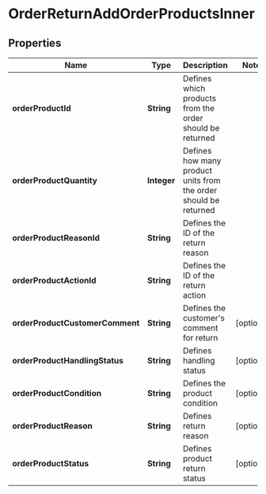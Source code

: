 

# OrderReturnAddOrderProductsInner

## Properties

Name | Type | Description | Notes
------------ | ------------- | ------------- | -------------
**orderProductId** | **String** | Defines which products from the order should be returned | 
**orderProductQuantity** | **Integer** | Defines how many product units from the order should be returned | 
**orderProductReasonId** | **String** | Defines the ID of the return reason | 
**orderProductActionId** | **String** | Defines the ID of the return action | 
**orderProductCustomerComment** | **String** | Defines the customer&#39;s comment for return |  [optional]
**orderProductHandlingStatus** | **String** | Defines handling status |  [optional]
**orderProductCondition** | **String** | Defines the product condition |  [optional]
**orderProductReason** | **String** | Defines return reason |  [optional]
**orderProductStatus** | **String** | Defines product return status |  [optional]




